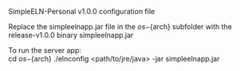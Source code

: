 SimpleELN-Personal v1.0.0 configuration file

Replace the simpleelnapp.jar file in the ${os}-${arch} subfolder with the release-v1.0.0 binary simpleelnapp.jar

To run the server app:  
cd ${os}-${arch}
./elnconfig <path/to/jre/java> -jar simpleelnapp.jar
